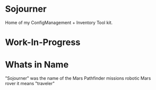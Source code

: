 Sojourner
=========

Home of my ConfigManagement + Inventory Tool kit. 




Work-In-Progress
===============


Whats in Name
============
"Sojourner" was the name of the Mars Pathfinder missions robotic Mars rover it means "traveler"
